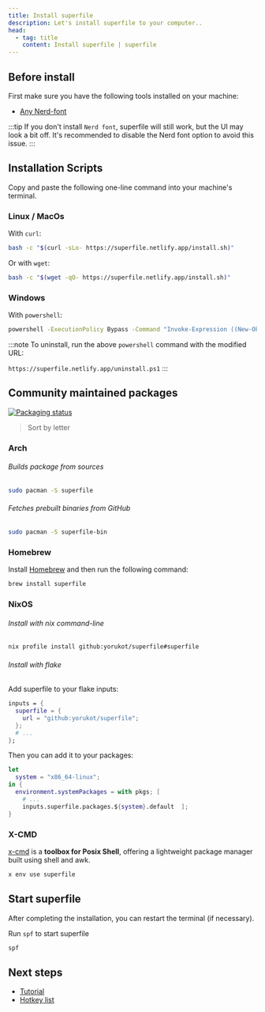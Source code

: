 ```yaml
---
title: Install superfile
description: Let's install superfile to your computer..
head:
  - tag: title
    content: Install superfile | superfile
---
```


## Before install

First make sure you have the following tools installed on your machine:

- [Any Nerd-font ](https://www.nerdfonts.com/font-downloads)

:::tip
If you don't install `Nerd font`, superfile will still work, but the UI may look a bit off. It's recommended to disable the Nerd font option to avoid this issue.
:::

## Installation Scripts

Copy and paste the following one-line command into your machine's terminal.

### Linux / MacOs

With `curl`:

```bash
bash -c "$(curl -sLo- https://superfile.netlify.app/install.sh)"
```

Or with `wget`:
```bash
bash -c "$(wget -qO- https://superfile.netlify.app/install.sh)"
```

### Windows

With `powershell`:

```bash
powershell -ExecutionPolicy Bypass -Command "Invoke-Expression ((New-Object System.Net.WebClient).DownloadString('https://superfile.netlify.app/install.ps1'))"
```
:::note
To uninstall, run the above `powershell` command with the modified URL:

`https://superfile.netlify.app/uninstall.ps1`
:::

## Community maintained packages

[![Packaging status](https://repology.org/badge/vertical-allrepos/superfile.svg)](https://repology.org/project/superfile/versions)

> Sort by letter

### Arch

###### Builds package from sources

```bash
sudo pacman -S superfile
```

###### Fetches prebuilt binaries from GitHub

```bash
sudo pacman -S superfile-bin
```

### Homebrew

Install [Homebrew](https://brew.sh/) and then run the following command:

```bash
brew install superfile
```

### NixOS

###### Install with nix command-line

```bash
nix profile install github:yorukot/superfile#superfile
```

###### Install with flake

Add superfile to your flake inputs:

```nix
inputs = {
  superfile = {
    url = "github:yorukot/superfile";
  };
  # ...
};
```

Then you can add it to your packages:

```nix
let
  system = "x86_64-linux";
in {
  environment.systemPackages = with pkgs; [
    # ...
    inputs.superfile.packages.${system}.default  ];
}
```

### X-CMD

[x-cmd](https://www.x-cmd.com/) is a **toolbox for Posix Shell**, offering a lightweight package manager built using shell and awk.
```sh
x env use superfile
```

## Start superfile

After completing the installation, you can restart the terminal (if necessary).

Run `spf` to start superfile

```bash
spf
```

## Next steps

- [Tutorial](/getting-started/tutorial)
- [Hotkey list](/list/hotkey-list)
